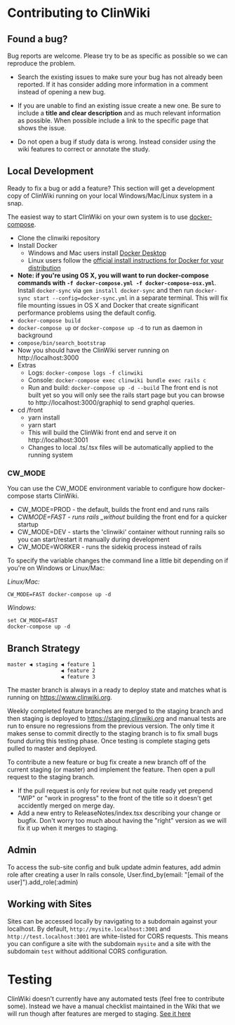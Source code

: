 # Contributing to ClinWiki

## Found a bug?

Bug reports are welcome. Please try to be as specific as possible so we can reproduce the problem.

- Search the existing issues to make sure your bug has not already been reported. If it has consider adding more information in a comment instead of opening a new bug.

- If you are unable to find an existing issue create a new one. Be sure to include a **title and clear description** and as much relevant information as possible. When possible include a link to the specific page that shows the issue.

- Do not open a bug if study data is wrong. Instead consider _using_ the wiki features to correct or annotate the study.

## Local Development

Ready to fix a bug or add a feature? This section will get a development copy of ClinWiki running on your local Windows/Mac/Linux system in a snap.

The easiest way to start ClinWiki on your own system is to use [docker-compose](https://docs.docker.com/compose/).

- Clone the clinwiki repository
- Install Docker
  - Windows and Mac users install [Docker Desktop](https://www.docker.com/products/docker-desktop)
  - Linux users follow the [official install instructions for Docker for your distribution](https://docs.docker.com/install/#supported-platforms)
- **Note: if you're using OS X, you will want to run docker-compose commands with `-f docker-compose.yml -f docker-compose-osx.yml`**. Install `docker-sync` via `gem install docker-sync` and then run `docker-sync start --config=docker-sync.yml` in a separate terminal. This will fix file mounting issues in OS X and Docker that create significant performance problems using the default config.
- `docker-compose build`
- `docker-compose up` or `docker-compose up -d` to run as daemon in background
- `compose/bin/search_bootstrap`
- Now you should have the ClinWiki server running on http://localhost:3000
- Extras
  - Logs: `docker-compose logs -f clinwiki`
  - Console: `docker-compose exec clinwiki bundle exec rails c`
  - Run and build: `docker-compose up -d --build`
    The front end is not built yet so you will only see the rails start page but you can browse to http://localhost:3000/graphiql to send graphql queries.
- cd /front
  - yarn install
  - yarn start
  - This will build the ClinWiki front end and serve it on http://localhost:3001
  - Changes to local .ts/.tsx files will be automatically applied to the running system

### CW_MODE

You can use the CW_MODE environment variable to configure how docker-compose starts ClinWiki.

- CW_MODE=PROD - the default, builds the front end and runs rails
- CW*MODE=FAST - runs rails \_without* building the front end for a quicker startup
- CW_MODE=DEV - starts the 'clinwiki' container without running rails so you can start/restart it manually during development
- CW_MODE=WORKER - runs the sidekiq process instead of rails

To specify the variable changes the command line a little bit depending on if you're on Windows or Linux/Mac:

_Linux/Mac:_

```
CW_MODE=FAST docker-compose up -d
```

_Windows:_

```
set CW_MODE=FAST
docker-compose up -d
```

## Branch Strategy

```
master ◀ staging ◀ feature 1
                 ◀ feature 2
                 ◀ feature 3
```

The master branch is always in a ready to deploy state and matches what is running on https://www.clinwiki.org.

Weekly completed feature branches are merged to the staging branch and then staging is deployed to https://staging.clinwiki.org and manual tests are run to ensure no regressions from the previous version. The only time it makes sense to commit directly to the staging branch is to fix small bugs found during this testing phase. Once testing is complete staging gets pulled to master and deployed.

To contribute a new feature or bug fix create a new branch off of the current staging (or master) and implement the feature. Then open a pull request to the staging branch.

- If the pull request is only for review but not quite ready yet prepend "WIP" or "work in progress" to the front of the title so it doesn't get accidently merged on merge day.
- Add a new entry to ReleaseNotes/index.tsx describing your change or bugfix. Don't worry too much about having the "right" version as we will fix it up when it merges to staging.

## Admin

To access the sub-site config and bulk update admin features, add admin role after creating a user
In rails console, User.find_by(email: "[email of the user]").add_role(:admin)

## Working with Sites

Sites can be accessed locally by navigating to a subdomain against your localhost.
By default, `http://mysite.localhost:3001` and `http://test.localhost:3001` are
white-listed for CORS requests. This means you can configure a site with the subdomain
`mysite` and a site with the subdomain `test` without additional CORS configuration.

# Testing

ClinWiki doesn't currently have any automated tests (feel free to contribute some). Instead we have a manual checklist maintained in the Wiki that we will run though after features are merged to staging. [See it here](https://github.com/clinwiki-org/clinwiki/wiki/Testing-Guide)
